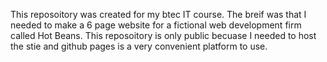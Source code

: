 This reposoitory was created for my btec IT course. The breif was that I needed to make a 6 page website for a fictional web development firm called Hot Beans.
This reposoitory is only public becuase I needed to host the stie and github pages is a very convenient platform to use.
